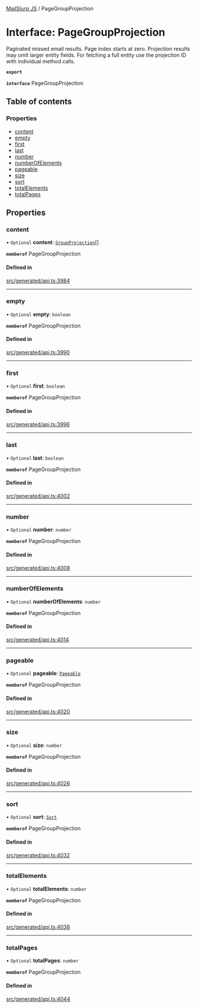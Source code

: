 [MailSlurp JS](../README.md) / PageGroupProjection

# Interface: PageGroupProjection

Paginated missed email results. Page index starts at zero. Projection results may omit larger entity fields. For fetching a full entity use the projection ID with individual method calls.

**`export`**

**`interface`** PageGroupProjection

## Table of contents

### Properties

- [content](PageGroupProjection.md#content)
- [empty](PageGroupProjection.md#empty)
- [first](PageGroupProjection.md#first)
- [last](PageGroupProjection.md#last)
- [number](PageGroupProjection.md#number)
- [numberOfElements](PageGroupProjection.md#numberofelements)
- [pageable](PageGroupProjection.md#pageable)
- [size](PageGroupProjection.md#size)
- [sort](PageGroupProjection.md#sort)
- [totalElements](PageGroupProjection.md#totalelements)
- [totalPages](PageGroupProjection.md#totalpages)

## Properties

### content

• `Optional` **content**: [`GroupProjection`](GroupProjection.md)[]

**`memberof`** PageGroupProjection

#### Defined in

[src/generated/api.ts:3984](https://github.com/mailslurp/mailslurp-client/blob/5a5ba59/src/generated/api.ts#L3984)

___

### empty

• `Optional` **empty**: `boolean`

**`memberof`** PageGroupProjection

#### Defined in

[src/generated/api.ts:3990](https://github.com/mailslurp/mailslurp-client/blob/5a5ba59/src/generated/api.ts#L3990)

___

### first

• `Optional` **first**: `boolean`

**`memberof`** PageGroupProjection

#### Defined in

[src/generated/api.ts:3996](https://github.com/mailslurp/mailslurp-client/blob/5a5ba59/src/generated/api.ts#L3996)

___

### last

• `Optional` **last**: `boolean`

**`memberof`** PageGroupProjection

#### Defined in

[src/generated/api.ts:4002](https://github.com/mailslurp/mailslurp-client/blob/5a5ba59/src/generated/api.ts#L4002)

___

### number

• `Optional` **number**: `number`

**`memberof`** PageGroupProjection

#### Defined in

[src/generated/api.ts:4008](https://github.com/mailslurp/mailslurp-client/blob/5a5ba59/src/generated/api.ts#L4008)

___

### numberOfElements

• `Optional` **numberOfElements**: `number`

**`memberof`** PageGroupProjection

#### Defined in

[src/generated/api.ts:4014](https://github.com/mailslurp/mailslurp-client/blob/5a5ba59/src/generated/api.ts#L4014)

___

### pageable

• `Optional` **pageable**: [`Pageable`](Pageable.md)

**`memberof`** PageGroupProjection

#### Defined in

[src/generated/api.ts:4020](https://github.com/mailslurp/mailslurp-client/blob/5a5ba59/src/generated/api.ts#L4020)

___

### size

• `Optional` **size**: `number`

**`memberof`** PageGroupProjection

#### Defined in

[src/generated/api.ts:4026](https://github.com/mailslurp/mailslurp-client/blob/5a5ba59/src/generated/api.ts#L4026)

___

### sort

• `Optional` **sort**: [`Sort`](Sort.md)

**`memberof`** PageGroupProjection

#### Defined in

[src/generated/api.ts:4032](https://github.com/mailslurp/mailslurp-client/blob/5a5ba59/src/generated/api.ts#L4032)

___

### totalElements

• `Optional` **totalElements**: `number`

**`memberof`** PageGroupProjection

#### Defined in

[src/generated/api.ts:4038](https://github.com/mailslurp/mailslurp-client/blob/5a5ba59/src/generated/api.ts#L4038)

___

### totalPages

• `Optional` **totalPages**: `number`

**`memberof`** PageGroupProjection

#### Defined in

[src/generated/api.ts:4044](https://github.com/mailslurp/mailslurp-client/blob/5a5ba59/src/generated/api.ts#L4044)
